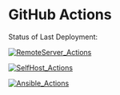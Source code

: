 # GitHub Actions


Status of Last Deployment:<br>

[![RemoteServer_Actions](https://github.com/Wireflex/Practice/actions/workflows/RemoteServer_Actions.yml/badge.svg?branch=main)](https://github.com/Wireflex/Practice/actions/workflows/RemoteServer_Actions.yml)

[![SelfHost_Actions](https://github.com/Wireflex/Practice/actions/workflows/SelfHost_Actions.yml/badge.svg)](https://github.com/Wireflex/Practice/actions/workflows/SelfHost_Actions.yml)

[![Ansible_Actions](https://github.com/Wireflex/Practice/actions/workflows/Ansible_Actions.yml/badge.svg)](https://github.com/Wireflex/Practice/actions/workflows/Ansible_Actions.yml)
